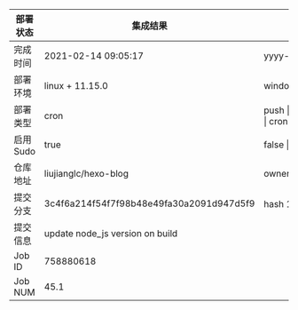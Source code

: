 部署状态 | 集成结果 | 参考值
---|---|---
完成时间 | 2021-02-14 09:05:17 | yyyy-mm-dd hh:mm:ss
部署环境 | linux + 11.15.0 | window \| linux + stable
部署类型 | cron | push \| pull_request \| api \| cron
启用Sudo | true | false \| true
仓库地址 | liujianglc/hexo-blog | owner_name/repo_name
提交分支 | 3c4f6a214f54f7f98b48e49fa30a2091d947d5f9 | hash 16位
提交信息 | update node_js version on build |
Job ID   | 758880618 |
Job NUM  | 45.1 |
